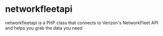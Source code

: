 # networkfleetapi
networkfleetapi is a PHP class that connects to Verizon's NetworkFleet API and helps you grab the data you need
